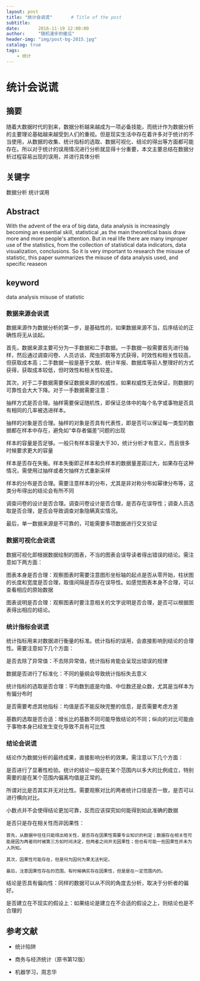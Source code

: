 ```yaml
---
layout: post
title: "统计会说谎"       # Title of the post
subtitle:
date:       2016-11-19 12:00:00
author:     "随机漫步的傻瓜"
header-img: "img/post-bg-2015.jpg"
catalog: true
tags:
    - 统计
---
```


# 统计会说谎

## 摘要

随着大数据时代的到来，数据分析越来越成为一项必备技能，而统计作为数据分析的主要理论基础越来越受到人们的重视。但是现实生活中存在着许多对于统计的不当使用，从数据的收集、统计指标的选取、数据可视化、结论的得出等方面都可能存在。所以对于统计的误用情况进行分析就显得十分重要，本文主要总结在数据分析过程容易出现的误用，并进行具体分析

## 关键字

数据分析 统计误用

## Abstract

With the advent of the era of big data, data analysis is increasingly becoming an essential skill, statistical ,as the main theoretical basis draw more and more people's attention. But in real life there are many improper use of the statistics, from the collection of statistical data indicators, data visualization, conclusions. So it is very important to research the misuse of statistic, this paper summarizes the misuse of data analysis used, and specific reaseon

## keyword

data analysis misuse of statistic

### 数据来源会说谎

数据来源作为数据分析的第一步，是基础性的，如果数据来源不当，后序结论的正确性将无从谈起。

首先，数据来源主要可分为一手数据和二手数据。一手数据一般需要首先进行抽样，然后通过调查问卷、人员访谈、爬虫抓取等方式获得，时效性和相关性较高，但获取成本高；二手数据一般是基于文献、统计年报、数据库等前人整理好的方式获得，获取成本较低，但时效性和相关性较差。

其次，对于二手数据需要保证数据来源的权威性，如果权威性无法保证，则数据的可靠性会大大下降。对于一手数据需要注意：

  抽样方式是否合理。抽样需要保证随机性，即保证总体中的每个名字或事物是否具有相同的几率被选进样本。

  抽样的对象是否合理。抽样的对象是否具有代表性，即是否可以保证每一类型的数据都在样本中存在，避免如“幸存者偏差”问题的出现

  样本的容量是否足够。一般只有样本容量大于30，统计分析才有意义，而且很多时候要求更大的容量

  样本是否存在失衡。样本失衡即正样本和负样本的数据量差距过大，如果存在这种情况，需使用过抽样或者欠抽样方式重新采样

  样本的分布是否合理。需要注意样本的分布，尤其是非对称分布如幂律分布等，这类分布得出的结论会有所不同

  调查问卷的设计是否合理。调查问卷设计是否合理，是否存在误导性；调查人员选取是否合理，是否会导致调查对象隐瞒真实情况。

最后，单一数据来源是不可靠的，可能需要多项数据进行交叉验证

### 数据可视化会说谎

数据可视化即根据数据绘制的图表，不当的图表会误导读者得出错误的结论。需注意如下两方面：

  图表本身是否合理：观察图表时需要注意图形坐标轴的起点是否从零开始，柱状图的长度和宽度是否合理，取值间隔是否存在误导性。如感觉图表本身不合理，可以查看相应的原始数据

  图表说明是否合理：观察图表时要注意相关的文字说明是否合理，是否可以根据图表得出相应的结论。

### 统计指标会说谎

统计指标用来对数据进行衡量的标准。统计指标的误用，会直接影响到结论的合理性。需要注意如下几个方面：

  是否去除了异常值：不去除异常值，统计指标肯能会呈现出错误的规律

  数据是否进行了标准化：不同的量纲会导致统计指标失去意义

  统计指标的选取是否合理：平均数到底是均值、中位数还是众数，尤其是当样本为有偏分布时

  是否需要考虑其他指标：均值是否不能反映完整的信息，是否需要考虑方差

  基数的选取是否合适：增长比的基数不同可能导致结论的不同；纵向的对比可能由于事物本身已经发生变化导致不具有可比性

### 结论会说谎

结论作为数据分析的最终成果，直接影响分析的效果。需注意以下几个方面：

  是否进行了显著性检验。统计的结论一般是在某个范围内以多大的比例成立，特别需要的是在某个范围内偏离均值是正常的。

  所谓对比是否其实并无对比性。需要观察对比的两者统计口径是否一致，是否可以进行横向对比。

  小数点并不会使得结论更加可靠，反而应该探究如何能得到如此准确的数据

  是否只是存在相关性而非因果性：

    首先，从数据中往往只能得出相关性，是否存在因果性需要专业知识的判定；数据存在相关性可能是因为两者同时被第三方如时间决定，但两者之间并无因果性；但也有可能一些因果性并未为人所知。

    其次，因果性可能存在，但是何为因何为果无法判定。

    最后，注意因果性存在的范围，有时候确实存在因果性，但是是在一定范围内的。

  结论是否具有偏向性：同样的数据可以从不同的角度去分析，取决于分析者的偏好。

  是否建立在不现实的假设上：如果结论是建立在不合适的假设之上，则结论也是不合理的

## 参考文献

- 统计陷阱

- 商务与经济统计（原书第12版）

- 机器学习，周志华
